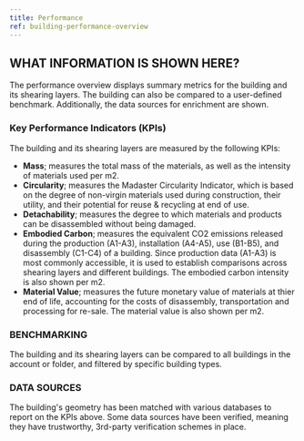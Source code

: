 ```yaml
---
title: Performance
ref: building-performance-overview
---
```


## WHAT INFORMATION IS SHOWN HERE?
The performance overview displays summary metrics for the building and its shearing layers. The building can also be compared to a user-defined benchmark. Additionally, the data sources for enrichment are shown.

### Key Performance Indicators (KPIs)
The building and its shearing layers are measured by the following KPIs:

- **Mass**; measures the total mass of the materials, as well as the intensity of materials used per m2.
- **Circularity**; measures the Madaster Circularity Indicator, which is based on the degree of non-virgin materials used during construction, their utility, and their potential for reuse & recycling at end of use.
- **Detachability**; measures the degree to which materials and products can be disassembled without being damaged.
- **Embodied Carbon**; measures the equivalent CO2 emissions released during the production (A1-A3), installation (A4-A5), use (B1-B5), and disassembly (C1-C4) of a building. Since production data (A1-A3) is most commonly accessible, it is used to establish comparisons across shearing layers and different buildings. The embodied carbon intensity is also shown per m2. 
- **Material Value**; measures the future monetary value of materials at thier end of life, accounting for the costs of disassembly, transportation and processing for re-sale. The material value is also shown per m2. 

### BENCHMARKING
The building and its shearing layers can be compared to all buildings in the account or folder, and filtered by specific building types. 

### DATA SOURCES
The building's geometry has been matched with various databases to report on the KPIs above. Some data sources have been verified, meaning they have trustworthy, 3rd-party verification schemes in place. 